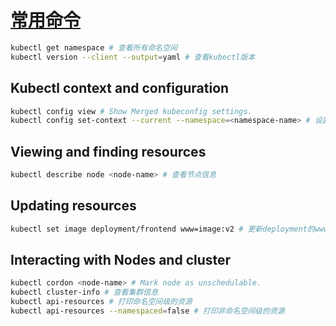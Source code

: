 # [常用命令](https://kubernetes.io/docs/reference/kubectl/cheatsheet/)

```bash
kubectl get namespace # 查看所有命名空间
kubectl version --client --output=yaml # 查看kubectl版本
```

## Kubectl context and configuration

```bash
kubectl config view # Show Merged kubeconfig settings.
kubectl config set-context --current --namespace=<namespace-name> # 设置当前上下文的命名空间
```

## Viewing and finding resources

```bash
kubectl describe node <node-name> # 查看节点信息
```

## Updating resources

```bash
kubectl set image deployment/frontend www=image:v2 # 更新deployment的www镜像
```

## Interacting with Nodes and cluster

```bash
kubectl cordon <node-name> # Mark node as unschedulable.
kubectl cluster-info # 查看集群信息
kubectl api-resources # 打印命名空间级的资源
kubectl api-resources --namespaced=false # 打印非命名空间级的资源
```

